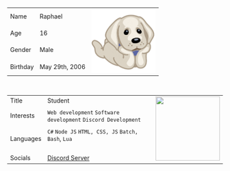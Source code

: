 <table align="center">
  <tr>
    <td>Name</td>
    <td>Raphael</td>
    <td rowspan="4"><img src="pupmirrored.gif" width="150" height="150"></td>
  </tr>
  <tr>
    <td>Age</td>
    <td>16</td>
  </tr>
  <tr>
    <td>Gender</td>
    <td>Male</td>
  </tr>
  <tr>
    <td>Birthday</td>
    <td>May 29th, 2006</td>
  </tr>
</table>
<br>
<table align="center">
  <tr>
    <td>Title</td>
    <td>Student</td>
    <td rowspan="4"><img src="https://i.pinimg.com/originals/f6/42/ee/f642eea95a8d6676dbfa530fe56b5ade.gif" width="150" height="150"></td>
  </tr>
  <tr>
    <td>Interests</td>
    <td><code>Web development</code> <code>Software development</code> <code>Discord Development</code></td>
  </tr>
  <tr>
    <td>Languages</td>
    <td><code>C#</code> <code>Node JS</code> <code>HTML, CSS, JS</code> <code>Batch, Bash</code>, <code>Lua</code</td>
  </tr>
  <tr>
    <td>Socials</td>
    <td><a href="https://dsc.gg/raphy">Discord Server</a></td>
  </tr>
</table>
